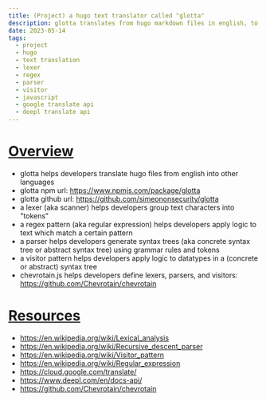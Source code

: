 ```yaml
---
title: (Project) a hugo text translator called "glotta"
description: glotta translates from hugo markdown files in english, to hugo markdown files in other languages
date: 2023-05-14
tags:
  - project
  - hugo
  - text translation
  - lexer
  - regex
  - parser
  - visitor
  - javascript
  - google translate api
  - deepl translate api
---
```


# <u> Overview </u>

- glotta helps developers translate hugo files from english into other languages
- glotta npm url: <a target="_blank" ref="noopener noreferrer" href="https://www.npmjs.com/package/glotta">https://www.npmjs.com/package/glotta</a>
- glotta github url: <a target="_blank" ref="noopener noreferrer" href="https://github.com/simeononsecurity/glotta">https://github.com/simeononsecurity/glotta</a>
- a lexer (aka scanner) helps developers group text characters into "tokens"
- a regex pattern (aka regular expression) helps developers apply logic to text which match a certain pattern
- a parser helps developers generate syntax trees (aka concrete syntax tree or abstract syntax tree) using grammar rules and tokens
- a visitor pattern helps developers apply logic to datatypes in a (concrete or abstract) syntax tree
- chevrotain.js helps developers define lexers, parsers, and visitors: <a target="_blank" ref="noopener noreferrer" href="https://github.com/Chevrotain/chevrotain">https://github.com/Chevrotain/chevrotain</a>

# <u>Resources</u>
- <a target="_blank" ref="noopener noreferrer" href="https://en.wikipedia.org/wiki/Lexical_analysis">https://en.wikipedia.org/wiki/Lexical_analysis</a>
- <a target="_blank" ref="noopener noreferrer" href="https://en.wikipedia.org/wiki/Recursive_descent_parser">https://en.wikipedia.org/wiki/Recursive_descent_parser</a>
- <a target="_blank" ref="noopener noreferrer" href="https://en.wikipedia.org/wiki/Visitor_pattern">https://en.wikipedia.org/wiki/Visitor_pattern</a>
- <a target="_blank" ref="noopener noreferrer" href="https://en.wikipedia.org/wiki/Regular_expression">https://en.wikipedia.org/wiki/Regular_expression</a>
- <a target="_blank" ref="noopener noreferrer" href="https://cloud.google.com/translate/">https://cloud.google.com/translate/</a>
- <a target="_blank" ref="noopener noreferrer" href="https://www.deepl.com/en/docs-api/">https://www.deepl.com/en/docs-api/</a>
- <a target="_blank" ref="noopener noreferrer" href="https://github.com/Chevrotain/chevrotain">https://github.com/Chevrotain/chevrotain</a>
